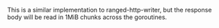This is a similar implementation to ranged-http-writer, but the response body will be read in 1MiB chunks across the
goroutines.